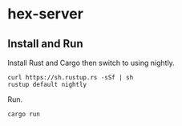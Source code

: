 # hex-server

## Install and Run

Install Rust and Cargo then switch to using nightly.

``` shell
curl https://sh.rustup.rs -sSf | sh
rustup default nightly
```

Run.

``` shell
cargo run
```


